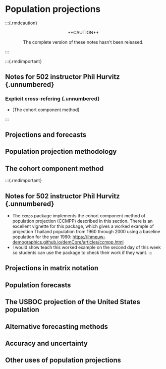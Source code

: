 # Population projections

:::{.rmdcaution}
<center>
**CAUTION**

The complete version of these notes hasn't been released.
</center>
:::

:::{.rmdimportant}
## Notes for 502 instructor Phil Hurvitz {.unnumbered}

### Explicit cross-refering {.unnumbered}

* [The cohort component method]

:::

## Projections and forecasts

## Population projection methodology

## The cohort component method

:::{.rmdimportant}
## Notes for 502 instructor Phil Hurvitz {.unnumbered}

* The `ccmpp` package implements the cohort component method of population projection (CCMPP) described in this section. There is an excellent vignette for this package, which gives a worked example of projection Thailand population from 1960 through 2000 using a baseline population for the year 1960: https://ihmeuw-demographics.github.io/demCore/articles/ccmpp.html
* I would show teach this worked example on the second day of this week so students can use the package to check their work if they want.
:::

## Projections in matrix notation

## Population forecasts

## The USBOC projection of the United States population

## Alternative forecasting methods

## Accuracy and uncertainty

## Other uses of population projections
